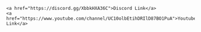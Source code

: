 
    <a href="https://discord.gg/XbbkHXA36C">Discord Link</a>
    <a href="https://www.youtube.com/channel/UC10olbEtihDRIlD87BO1PuA">Youtube Link</a>

